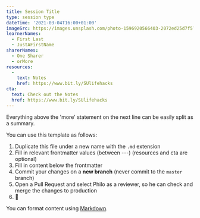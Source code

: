 ```yaml
---
title: Session Title
type: session type
dateTime: '2021-03-04T16:00+01:00'
imageSrc: https://images.unsplash.com/photo-1596920566403-2072ed25d7f5?ixid=MXwxMjA3fDB8MHxwaG90by1wYWdlfHx8fGVufDB8fHw%3D&ixlib=rb-1.2.1&auto=format&fit=crop&w=1500&q=80
learnerNames:
  - First Last
  - JustAFirstName
sharerNames: 
  - One Sharer
  - orMore
resources:
  -
    text: Notes
    href: https://www.bit.ly/SUlifehacks
cta:
  text: Check out the Notes
  href: https://www.bit.ly/SUlifehacks
---
```

Everything above the 'more' statement on the next line can be easily split as a summary.
<!--more-->
You can use this template as follows:

1. Duplicate this file under a new name with the `.md` extension
2. Fill in relevant frontmatter values (between ---) (resources and cta are optional)
3. Fill in content below the frontmatter
4. Commit your changes on a **new branch** (never commit to the `master` branch)
5. Open a Pull Request and select Philo as a reviewer, so he can check and merge the changes to production
6. 🥂

You can format content using [Markdown](https://www.markdownguide.org/basic-syntax).

